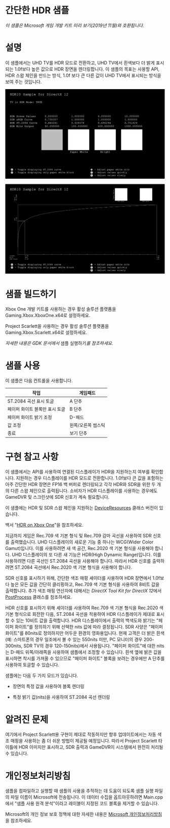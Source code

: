 # 간단한 HDR 샘플

*이 샘플은 Microsoft 게임 개발 키트 미리 보기(2019년 11월)와
호환됩니다.*

# 설명

이 샘플에서는 UHD TV를 HDR 모드로 전환하고, UHD TV에서 흰색보다 더 밝게
표시되는 1.0f보다 높은 값으로 HDR 장면을 렌더링합니다. 이 샘플의 목표는
사용할 API, HDR 스왑 체인을 만드는 방식, 1.0f 보다 큰 다른 값이 UHD
TV에서 표시되는 방식을 보여 주는 것입니다.

![A picture containing timeline Description automatically generated](./media/image1.png)

![Text Description automatically generated](./media/image2.png)

# 샘플 빌드하기

Xbox One 개발 키트를 사용하는 경우 활성 솔루션 플랫폼을
Gaming.Xbox.XboxOne.x64로 설정하세요.

Project Scarlett을 사용하는 경우 활성 솔루션 플랫폼을
Gaming.Xbox.Scarlett.x64로 설정하세요.

*자세한 내용은 GDK 문서에서* 샘플 실행하기*를 참조하세요.*

# 샘플 사용

이 샘플은 다음 컨트롤을 사용합니다.

| 작업                                           |  게임패드            |
|------------------------------------------------|---------------------|
| ST.2084 곡선 표시 토글                         |  A 단추              |
| 페이퍼 화이트 블록만 표시 토글                 |  B 단추              |
| 페이퍼 화이트 밝기 조정                        |  D-패드              |
| 값 조정                                        |  왼쪽/오른쪽 썸스틱  |
| 종료                                           |  보기 단추           |

# 구현 참고 사항

이 샘플에서는 API를 사용하여 연결된 디스플레이가 HDR을 지원하는지 여부를
확인합니다. 지원하는 경우 디스플레이를 HDR 모드로 전환합니다. 1.0f보다
큰 값을 포함하는 아주 간단한 HDR 장면은 FP16 백 버퍼로 렌더링되고 각각
HDR와 SDR을 위한 두 개의 다른 스왑 체인으로 출력됩니다. 소비자가 HDR
디스플레이를 사용하는 경우에도 GameDVR 및 스크린샷에 SDR 신호가 계속
필요합니다.

이 샘플에는 HDR 및 SDR 스왑 체인을 지원하는
[DeviceResources](https://github.com/Microsoft/DirectXTK12/wiki/DeviceResources)
클래스 버전이 있습니다.

백서 "[HDR on Xbox One](http://aka.ms/hdr-on-xbox-one)"을 참조하세요.

지금까지 게임은 Rec.709 색 기본 형식 및 Rec.709 감마 곡선을 사용하여 SDR
신호를 출력했습니다. UHD 디스플레이의 새로운 기능 중 하나는 WCG(Wider
Color Gamut)입니다. 이를 사용하려면 새 색 공간, Rec.2020 색 기본 형식을
사용해야 합니다. UHD 디스플레이의 또 다른 새 기능은 HDR(High Dynamic
Range)입니다. 이를 사용하려면 다른 곡선인 ST.2084 곡선을 사용해야
합니다. 따라서 HDR 신호를 출력하려면 ST.2084 곡선에서 Rec.2020 색 기본
형식을 사용해야 합니다.

SDR 신호를 표시하기 위해, 간단한 색조 매핑 셰이더를 사용하여 HDR
장면에서 1.0f보다 높은 모든 값을 간단히 클리핑하고, Rec.709 색 기본
형식을 사용하여 8비트 값을 출력합니다. 추가 색조 매핑 연산자에 대해서는
*DirectX Tool Kit for DirectX 12*에서
[PostProcess](https://github.com/Microsoft/DirectXTK12/wiki/PostProcess)
클래스를 참조하세요.

HDR 신호를 표시하기 위해 셰이더를 사용하여 Rec.709 색 기본 형식을
Rec.2020 색 기본 형식으로 회전한 다음, ST.2084 곡선을 적용하여 HDR
디스플레이가 제대로 표시할 수 있는 10비트 값을 출력합니다. HDR
디스플레이에서 출력의 백색도와 밝기는 \"페이퍼 화이트\"를 정의하기 위해
선택한 nits 값에 따라 결정됩니다. SDR 사양은 \"페이퍼 화이트\"를
80nits로 정의하지만 어두운 환경의 영화용입니다. 현재 고객은 더 밝은
흰색(예: 스마트폰의 경우 일조에서 볼 수 있는 550nits 미만, PC 모니터의
경우 200-300nits, SDR TV의 경우 120-150nits)에서 사용됩니다. \"페이퍼
화이트\"에 대한 nits는 D-패드 위쪽/아래쪽을 사용하여 샘플에서 조정할 수
있습니다. 흰색 옆에 밝은 값을 표시하면 착시를 가져올 수 있으므로
\"페이퍼 화이트\" 블록을 보려는 경우에만 A 단추를 사용하여 토글할 수
있습니다.

샘플에는 다음 두 가지 모드가 있습니다.

-   장면의 특정 값을 사용하여 블록 렌더링

-   특정 밝기 값(nits)을 사용하여 ST.2084 곡선 렌더링

# 알려진 문제

여기에서 Project Scarlett용 구현이 제대로 작동하지만 향후 업데이트에서는
자동 색조 매핑을 사용하는 좀 더 쉬운 방법이 제공될 예정입니다. 따라서
Project Scarlett 타이틀에 HDR 이미지만 표시하고, SDR 출력과 GameDVR이
시스템에서 완전히 처리될 수 있습니다.

# 개인정보처리방침

샘플을 컴파일하고 실행할 때 샘플의 사용을 추적하는 데 도움이 되도록 샘플
실행 파일의 파일 이름이 Microsoft에 전송됩니다. 이 데이터 수집을
옵트아웃하려면 Main.cpp에서 \"샘플 사용 원격 분석\"이라고 레이블이
지정된 코드 블록을 제거할 수 있습니다.

Microsoft의 개인 정보 보호 정책에 대한 자세한 내용은 [Microsoft
개인정보처리방침](https://privacy.microsoft.com/en-us/privacystatement/)을
참조하세요.

